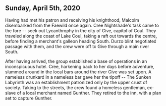 ## Sunday, April 5th, 2020

Having had met his patron and receiving his knighthood, Malcolm disembarked from the Faewild once again.
Cree Nightshade's task came to the fore -- seek out Lycanthrophy in the city of Give, capitol of Coul.
They traveled along the coast of Lake Coul, taking a raft out towards the centre, before finding a merchant's galleon heading South.
Durzo blint negotiated passage with them, and the crew were off to Give through a main river South.

After having arrived, the group established a base of operations in an inconspicuous hotel.
Cree, harkening back to her days before adventure, slummed around in the local bars around the river Give was set upon.
A nameless drunkard in a nameless bar gave her the tipoff -- The Sunken Labyrinth was an establishment patronized only by the upper crust of society.
Taking to the streets, the crew found a homeless gentleman, ex-slave of a local merchant named Gunther.
They retired to the inn, with a plan set to capture Gunther.
